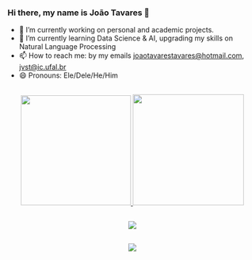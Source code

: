 ### Hi there, my name is João Tavares 👋



- 🔭 I’m currently working on personal and academic projects.
- 🌱 I’m currently learning Data Science & AI, upgrading my skills on Natural Language Processing
- 📫 How to reach me: by my emails joaotavarestavares@hotmail.com, jvst@ic.ufal.br
- 😄 Pronouns: Ele/Dele/He/Him

##

<div align="center">
  <a href="https://github.com/JT4v4res">
  <img height="222em" src="https://github-readme-stats.vercel.app/api?username=JT4v4res&show_icons=true&theme=dracula&include_all_commits=true&count_private=true&show=reviews,prs_merged,prs_merged_percentage"/>
  <img height="224em" src="https://github-readme-stats.vercel.app/api/top-langs/?username=JT4v4res&layout=compact&langs_count=12&theme=dracula&count_private=true&count_weight=1&size_weight=0.1"/>
</div>

 ##
  
<p align="center">
  <a href="https://skillicons.dev">
    <img src="https://skillicons.dev/icons?i=c,cs,dotnet,git,js,ts,mysql,nestjs,nodejs,postgres,py,rabbitmq,docker" />
  </a>
</p>

##

<div>
  <p align="center">
    <a href="https://www.linkedin.com/in/jt4v4res/">
      <img src="https://skillicons.dev/icons?i=linkedin" />
    </a>
  </p>
</div>
  
<!--
**JT4v4res/Jt4v4res** is a ✨ _special_ ✨ repository because its `README.md` (this file) appears on your GitHub profile.



Here are some ideas to get you started:


- 👯 I’m looking to collaborate on ...
- 🤔 I’m looking for help with ...
- 💬 Ask me about ...
- 📫 How to reach me: ...
- 😄 Pronouns: ...
- ⚡ Fun fact: ...
-->
